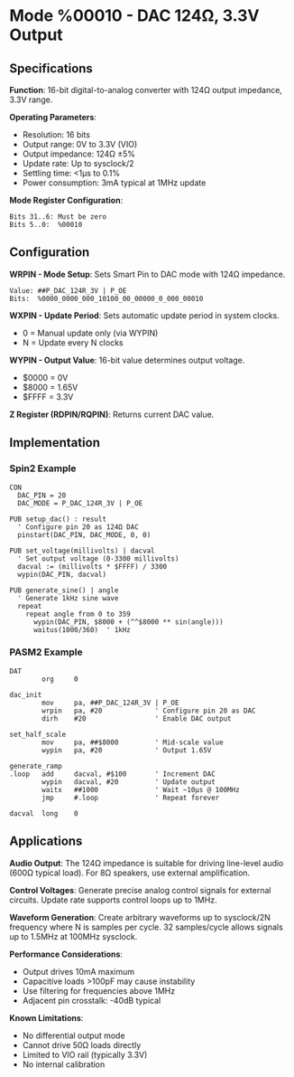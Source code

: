# Mode %00010 - DAC 124Ω, 3.3V Output

## Specifications

**Function**: 16-bit digital-to-analog converter with 124Ω output impedance, 3.3V range.

**Operating Parameters**:
- Resolution: 16 bits
- Output range: 0V to 3.3V (VIO)
- Output impedance: 124Ω ±5%
- Update rate: Up to sysclock/2
- Settling time: <1µs to 0.1%
- Power consumption: 3mA typical at 1MHz update

**Mode Register Configuration**:
```
Bits 31..6: Must be zero
Bits 5..0:  %00010
```

## Configuration

**WRPIN - Mode Setup**:
Sets Smart Pin to DAC mode with 124Ω impedance.
```
Value: ##P_DAC_124R_3V | P_OE
Bits:  %0000_0000_000_10100_00_00000_0_000_00010
```

**WXPIN - Update Period**:
Sets automatic update period in system clocks. 
- 0 = Manual update only (via WYPIN)
- N = Update every N clocks

**WYPIN - Output Value**:
16-bit value determines output voltage.
- $0000 = 0V
- $8000 = 1.65V  
- $FFFF = 3.3V

**Z Register (RDPIN/RQPIN)**:
Returns current DAC value.

## Implementation

### Spin2 Example
```spin2
CON
  DAC_PIN = 20
  DAC_MODE = P_DAC_124R_3V | P_OE

PUB setup_dac() : result
  ' Configure pin 20 as 124Ω DAC
  pinstart(DAC_PIN, DAC_MODE, 0, 0)
  
PUB set_voltage(millivolts) | dacval
  ' Set output voltage (0-3300 millivolts)
  dacval := (millivolts * $FFFF) / 3300
  wypin(DAC_PIN, dacval)
  
PUB generate_sine() | angle
  ' Generate 1kHz sine wave
  repeat
    repeat angle from 0 to 359
      wypin(DAC_PIN, $8000 + (^^$8000 ** sin(angle)))
      waitus(1000/360)  ' 1kHz
```

### PASM2 Example
```pasm2
DAT
        org     0
        
dac_init
        mov     pa, ##P_DAC_124R_3V | P_OE
        wrpin   pa, #20             ' Configure pin 20 as DAC
        dirh    #20                 ' Enable DAC output
        
set_half_scale
        mov     pa, ##$8000         ' Mid-scale value
        wypin   pa, #20             ' Output 1.65V
        
generate_ramp
.loop   add     dacval, #$100       ' Increment DAC
        wypin   dacval, #20         ' Update output
        waitx   ##1000              ' Wait ~10µs @ 100MHz
        jmp     #.loop              ' Repeat forever
        
dacval  long    0
```

## Applications

**Audio Output**:
The 124Ω impedance is suitable for driving line-level audio (600Ω typical load). 
For 8Ω speakers, use external amplification.

**Control Voltages**:
Generate precise analog control signals for external circuits.
Update rate supports control loops up to 1MHz.

**Waveform Generation**:
Create arbitrary waveforms up to sysclock/2N frequency where N is samples per cycle.
32 samples/cycle allows signals up to 1.5MHz at 100MHz sysclock.

**Performance Considerations**:
- Output drives 10mA maximum
- Capacitive loads >100pF may cause instability
- Use filtering for frequencies above 1MHz
- Adjacent pin crosstalk: -40dB typical

**Known Limitations**:
- No differential output mode
- Cannot drive 50Ω loads directly
- Limited to VIO rail (typically 3.3V)
- No internal calibration